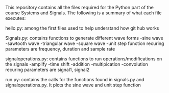 This repository contains all the files required for the Python part of the course Systems and Signals. 
The following is a summary of what each file executes:

hello.py: among the first files used to help understand how git hub works

Signals.py: contains functions to generate different wave forms
-sine wave
-sawtooth wave
-triangular wave
-square wave
-unit step function
recuring parameters are frequency, duration and sample rate

signaloperations.py: contains functions to run operations/modifications on the signals
-amplify
-time shift
-addition 
-multipication
-convolution
recuring parameters are signal1, signal2 

run.py: contains the calls for the functions found in signals.py  and signaloperations.py. It plots the sine wave and unit step function


